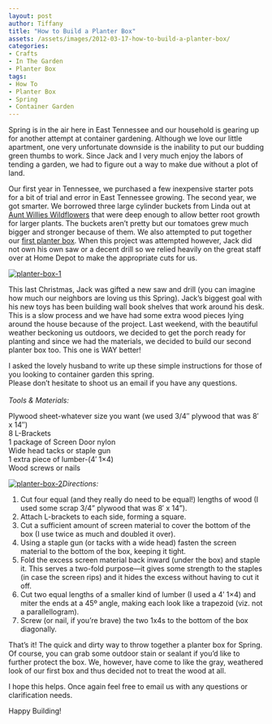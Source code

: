 ```yaml
---
layout: post
author: Tiffany
title: "How to Build a Planter Box"
assets: /assets/images/2012-03-17-how-to-build-a-planter-box/
categories: 
- Crafts
- In The Garden
- Planter Box
tags: 
- How To
- Planter Box
- Spring
- Container Garden
---
```


Spring is in the air here in East Tennessee and our household is gearing up for another attempt at container gardening. Although we love our little apartment, one very unfortunate downside is the inability to put our budding green thumbs to work. Since Jack and I very much enjoy the labors of tending a garden, we had to figure out a way to make due without a plot of land.

Our first year in Tennessee, we purchased a few inexpensive starter pots for a bit of trial and error in East Tennessee growing. The second year, we got smarter. We borrowed three large cylinder buckets from Linda out at [Aunt Willies Wildflowers](http://www.auntwillieswildflowers.com) that were deep enough to allow better root growth for larger plants. The buckets aren’t pretty but our tomatoes grew much bigger and stronger because of them. We also attempted to put together our [first planter box](http://www.sweetpeonies.com/2011/03/diy-planter-box/). When this project was attempted however, Jack did not own his own saw or a decent drill so we relied heavily on the great staff over at Home Depot to make the appropriate cuts for us.

[![](jekyll_uploads/2012/03/planter-box-1-325x403.jpg "planter-box-1")](http://www.sweetpeonies.com/2012/03/how-to-build-a-planter-box/planter-box-1/)

This last Christmas, Jack was gifted a new saw and drill (you can imagine how much our neighbors are loving us this Spring). Jack’s biggest goal with his new toys has been building wall book shelves that work around his desk. This is a slow process and we have had some extra wood pieces lying around the house because of the project. Last weekend, with the beautiful weather beckoning us outdoors, we decided to get the porch ready for planting and since we had the materials, we decided to build our second planter box too. This one is WAY better!

I asked the lovely husband to write up these simple instructions for those of you looking to container garden this spring.  
Please don’t hesitate to shoot us an email if you have any questions.  
<nbsp>  
_Tools & Materials:_</nbsp>

Plywood sheet-whatever size you want (we used 3/4″ plywood that was 8′ x 14″)  
8 L-Brackets  
1 package of Screen Door nylon  
Wide head tacks or staple gun  
1 extra piece of lumber-(4′ 1×4)  
Wood screws or nails

[![](jekyll_uploads/2012/03/planter-box-21-325x244.jpg "planter-box-2")](http://www.sweetpeonies.com/2012/03/how-to-build-a-planter-box/planter-box-2-2/)_Directions:_

1.  Cut four equal (and they really do need to be equal!) lengths of wood (I used some scrap 3/4” plywood that was 8′ x 14”).
2.  Attach L-brackets to each side, forming a square.
3.  Cut a sufficient amount of screen material to cover the bottom of the box (I use twice as much and doubled it over).
4.  Using a staple gun (or tacks with a wide head) fasten the screen material to the bottom of the box, keeping it tight.
5.  Fold the excess screen material back inward (under the box) and staple it. This serves a two-fold purpose—it gives some strength to the staples (in case the screen rips) and it hides the excess without having to cut it off.
6.  Cut two equal lengths of a smaller kind of lumber (I used a 4′ 1×4) and miter the ends at a 45º angle, making each look like a trapezoid (viz. not a parallellogram).
7.  Screw (or nail, if you’re brave) the two 1x4s to the bottom of the box diagonally.

That’s it! The quick and dirty way to throw together a planter box for Spring. Of course, you can grab some outdoor stain or sealant if you’d like to further protect the box. We, however, have come to like the gray, weathered look of our first box and thus decided not to treat the wood at all.

I hope this helps. Once again feel free to email us with any questions or clarification needs.

Happy Building!